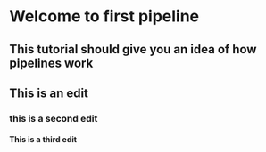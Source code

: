 # Welcome to first pipeline

## This tutorial should give you an idea of how pipelines work

## This is an edit
### this is a second edit
#### This is a third edit